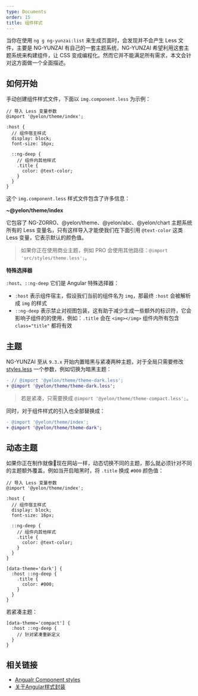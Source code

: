 ```yaml
---
type: Documents
order: 15
title: 组件样式
---
```


当你在使用 `ng g ng-yunzai:list` 来生成页面时，会发现并不会产生 Less 文件，主要是 NG-YUNZAI 有自己的一套主题系统，NG-YUNZAI 希望利用这套主题系统来构建组件，让 CSS 变成编程化。然而它并不能满足所有需求，本文会针对这方面做一个全面描述。

## 如何开始

手动创建组件样式文件，下面以 `img.component.less` 为示例：

```less
// 导入 Less 变量参数
@import '@yelon/theme/index';

:host {
  // 组件宿主样式
  display: block;
  font-size: 16px;

  ::ng-deep {
    // 组件内其他样式
    .title {
      color: @text-color;
    }
  }
}
```

这个 `img.component.less` 样式文件包含了许多信息：

**~@yelon/theme/index**

它包容了 NG-ZORRO、@yelon/theme、@yelon/abc、@yelon/chart 主题系统所有的 Less 变量名，只有这样导入才能使我们在下面引用 `@text-color` 这类 Less 变量，它表示默认的颜色值。

> 如果你正在使用商业主题，例如 PRO 会使用其他路径：`@import 'src/styles/theme.less';`。

**特殊选择器**

`:host`、`::ng-deep` 它们是 Angular 特殊选择器：

- `:host` 表示组件宿主，假设我们当前的组件名为 `img`，那最终 `:host` 会被解析成 `img` 的样式
- `::ng-deep` 表示禁止对视图包装，这有助于减少生成一些额外的标识符，它会影响子组件的的使用，例如：`.title` 会在 `<img></img>` 组件内所有包含 `class="title"` 都将有效

## 主题

NG-YUNZAI 至从 `9.3.x` 开始内置暗黑与紧凑两种主题，对于全局只需要修改 [styles.less](https://github.com/ng-yunzai/ng-yunzai/blob/master/src/styles.less) 一个参数，例如切换为暗黑主题：

```diff
- // @import '@yelon/theme/theme-dark.less';
+ @import '@yelon/theme/theme-dark.less';
```

> 若是紧凑，只需要换成 `@import '@yelon/theme/theme-compact.less';`。

同时，对于组件样式的引入也全部替换成：

```diff
- @import '@yelon/theme/index';
+ @import '@yelon/theme/theme-dark';
```

## 动态主题

如果你正在制作就像现在网站一样，动态切换不同的主题，那么就必须针对不同的主题额外覆盖，例如当开启暗黑时，将 `.title` 换成 `#000` 颜色值：

```less
// 导入 Less 变量参数
@import '@yelon/theme/index';

:host {
  // 组件宿主样式
  display: block;
  font-size: 16px;

  ::ng-deep {
    // 组件内其他样式
    .title {
      color: @text-color;
    }
  }
}

[data-theme='dark'] {
  :host ::ng-deep {
    .title {
      color: #000;
    }
  }
}
```

若紧凑主题：

```less
[data-theme='compact'] {
  :host ::ng-deep {
    // 针对紧凑重新定义
  }
}
```

## 相关链接

- [Angualr Component styles](https://angular.io/guide/component-styles)
- [关于Angular样式封装](https://zhuanlan.zhihu.com/p/31235358)

